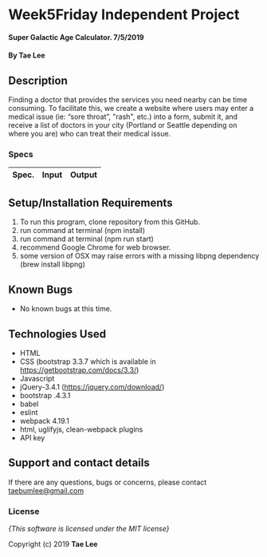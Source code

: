 # Week5Friday Independent Project

#### Super Galactic Age Calculator. 7/5/2019

#### By **Tae Lee**

## Description
 Finding a doctor that provides the services you need nearby can be time consuming. To facilitate this, we create a website where users may enter a medical issue (ie: “sore throat”, "rash", etc.) into a form, submit it, and receive a list of doctors in your city (Portland or Seattle depending on where you are) who can treat their medical issue.

### Specs
| Spec.                                                   | Input                       | Output                             |
| :------------------------------------------------------ | :-------------------------- | :--------------------------------- |




## Setup/Installation Requirements

1. To run this program, clone repository from this GitHub.
2. run command at terminal (npm install)
3. run command at terminal (npm run start)
4. recommend Google Chrome for web browser.
5. some version of OSX may raise errors with a missing libpng dependency (brew install libpng)

## Known Bugs
* No known bugs at this time.

## Technologies Used
  * HTML
  * CSS (bootstrap 3.3.7 which is available in https://getbootstrap.com/docs/3.3/)
  * Javascript
  * jQuery-3.4.1 (https://jquery.com/download/)
  * bootstrap .4.3.1
  * babel
  * eslint
  * webpack 4.19.1
  * html, uglifyjs, clean-webpack plugins
  * API key 

## Support and contact details

If there are any questions, bugs or concerns, please contact taebumlee@gmail.com

### License

*{This software is licensed under the MIT license}*

Copyright (c) 2019 **Tae Lee**
